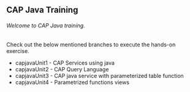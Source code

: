 ## CAP Java Training

###### Welcome to CAP Java training. 

Check out the below mentioned branches to execute the hands-on exercise.

* capjavaUnit1  -  CAP Services using java
* capjavaUnit2  -  CAP Query Language
* capjavaUnit3  -  CAP java service with parameterized table function 
* capjavaUnit4  -  Parametrized functions views
